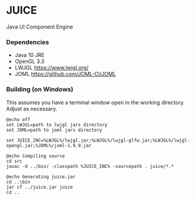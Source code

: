 # JUICE

Java UI Component Engine

### Dependencies

- Java 10 JRE
- OpenGL 3.3
- LWJGL https://www.lwjgl.org/
- JOML https://github.com/JOML-CI/JOML

### Building (on Windows)

This assumes you have a terminal window open in the working directory. Adjust as necessary.

```shell
@echo off
set LWJGL=path to lwjgl jars directory
set JOML=path to joml jars directory
 
set JUICE_INC=%LWJGL%/lwjgl.jar;%LWJGL%/lwjgl-glfw.jar;%LWJGL%/lwjgl-opengl.jar;%JOML%/joml-1.9.9.jar
 
@echo Compiling source
cd src
javac -d ../bin/ -classpath %JUICE_INC% -sourcepath . juice/*.*
 
@echo Generating juice.jar
cd ..\bin
jar cf ../juice.jar juice
cd ..
```
